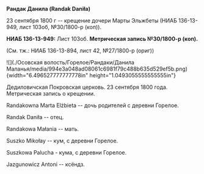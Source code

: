**Рандак Данила (Randak Daniła)**

23 сентября 1800 г -- крещение дочери Марты Эльжбеты (НИАБ 136-13-949,
лист 103об, №30/1800-р (коп)).

**НИАБ 136-13-949:** Лист 103об. **Метрическая запись №30/1800-р
(коп).**

(См. тж.: НИАБ 136-13-894, лист 42, №27/1800-р (ориг))

![](./Осовская волость/Горелое/Рандаки/Данила Маланья/media/994e3a048ad08061c6981f79c488b635d529ef5b.png){width="6.496527777777778in"
height="1.0493055555555555in"}

Дедиловичская Покровская церковь. 23 сентября 1800 года. Метрическая
запись о крещении.

Randakowna Marta Elżbieta -- дочь родителей с деревни Горелое.

Randak Daniła -- отец.

Randakowa Małania -- мать.

Suszko Mikołay -- кум, с деревни Горелое.

Suszkowa Palucha - кума, с деревни Горелое.

Jazgunowicz Antoni -- ксёндз.
